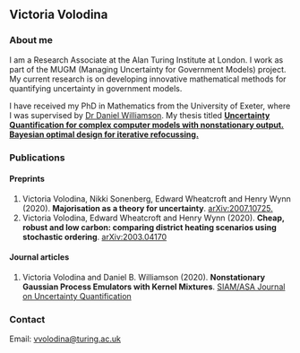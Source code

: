 ## Victoria Volodina

### About me

I am a Research Associate at the Alan Turing Institute at London. I work as part of the MUGM (Managing Uncertainty for Government Models) project. My current research is on developing innovative mathematical methods for quantifying uncertainty in government models.

I have received my PhD in Mathematics from the University of Exeter, where I was supervised by [Dr Daniel Williamson](https://emps.exeter.ac.uk/mathematics/staff/dw356). My thesis titled [**Uncertainty Quantification for complex computer models with nonstationary output. Bayesian optimal design for iterative refocussing.**](https://ore.exeter.ac.uk/repository/handle/10871/121314)

### Publications

#### Preprints 

1. Victoria Volodina, Nikki Sonenberg, Edward Wheatcroft and Henry Wynn (2020). **Majorisation as a theory for uncertainty**. [arXiv:2007.10725.](https://arxiv.org/abs/2007.10725)
2. Victoria Volodina, Edward Wheatcroft and Henry Wynn (2020). **Cheap, robust and low carbon: comparing district heating scenarios using stochastic ordering**. [arXiv:2003.04170](https://arxiv.org/abs/2003.04170)

#### Journal articles
1. Victoria Volodina and Daniel B. Williamson (2020). **Nonstationary Gaussian Process Emulators with Kernel Mixtures**. [SIAM/ASA Journal on Uncertainty Quantification](https://epubs.siam.org/doi/abs/10.1137/19M124438X)


### Contact

Email: <vvolodina@turing.ac.uk>

